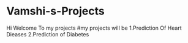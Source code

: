# Vamshi-s-Projects
Hi Welcome To my projects
#my projects will be 
1.Prediction Of Heart Dieases
2.Prediction of Diabetes
